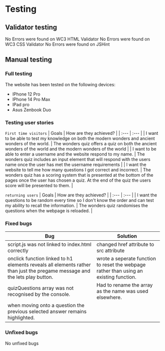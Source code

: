 # Testing
## Validator testing
No Errors were found on WC3 HTML Validator
No Errors were found on WC3 CSS Validator
No Errors were found on JSHint

## Manual testing
### Full testing
The website has been tested on the following devices:
* IPhone 12 Pro
* IPhone 14 Pro Max
* IPad pro
* Asus Zenbook Duo

### Testing user stories
`First time visitors`
| Goals | How are they achieved? |
| :--- | :--- |
| I want to be able to test my knowledge on both the modern wonders and ancient wonders of the world. | The wonders quiz offers a quiz on both the ancient wonders of the world and the modern wonders of the world |
| I want to be able to enter a username and the website respond to my name. | The wonders quiz includes an input element that will respond with the users name once the user has met the username requirements |
| I want the website to tell me how many questions I got correct and incorrect. | The wonders quiz has a scoring system that is presented at the bottom of the pages once the user has chosen a quiz. At the end of the quiz the users score will be presented to them. |

`returning users`
| Goals | How are they achieved? |
| :--- | :--- |
| I want the questions to be random every time so I don't know the order and can test my ability to recall the information. | The wonders quiz randomises the questions when the webpage is reloaded. | 

### Fixed bugs
| Bug | Solution |
| ---| ---|
| script.js was not linked to index.html correctly | changed href attribute to src attribute |
| onclick function linked to h1 elements reveals all elements rather than just the pregame message and the lets play button. | wrote a seperate function to reset the webpage rather than using an existing function. |
| quizQuestions array was not recognised by the console. | Had to rename the array as the name was used elsewhere. |
| when moving onto a question the previous selected answer remains highlighted. |  |

### Unfixed bugs
No unfixed bugs